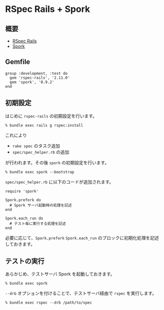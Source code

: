 # RSpec Rails + Spork
## 概要

* [RSpec Rails](https://github.com/rspec/rspec-rails)
* [Spork](https://github.com/sporkrb/spork)

## Gemfile

    group :development, :test do
      gem 'rspec-rails', '2.11.0'
      gem 'spork', '0.9.2'
    end

## 初期設定

はじめに `rspec-rails` の初期設定を行います。

    % bundle exec rails g rspec:install

これにより

* `rake spec` のタスク追加
* `spec/spec_helper.rb` の追加

が行われます。その後 `spork` の初期設定を行います。

    % bundle exec spork --bootstrap

`spec/spec_helper.rb` に以下のコードが追加されます。

    require 'spork'

    Spork.prefork do
      # Spork サーバ起動時の処理を記述
    end

    Spork.each_run do
      # テスト毎に実行する処理を記述
    end

必要に応じて、`Spork.prefork` `Spork.each_run` のブロックに初期化処理を記述しておきます。

## テストの実行

あらかじめ、テストサーバ Spork を起動しておきます。

    % bundle exec spork

`--drb` オプションを付けることで、テストサーバ経由で `rspec` を実行します。

    % bundle exec rspec --drb /path/to/spec
